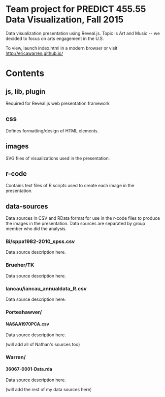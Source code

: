 # Team project for PREDICT 455.55 Data Visualization, Fall 2015
Data visualization presentation using Reveal.js. Topic is Art and Music -- we decided to focus on arts engagement in the U.S. 

To view, launch index.html in a modern browser or visit http://ericawarren.github.io/

# Contents
## js, lib, plugin
Required for Reveal.js web presentation framework

## css
Defines formatting/design of HTML elements.

## images
SVG files of visualizations used in the presentation.

## r-code
Contains text files of R scripts used to create each image in the presentation.

## data-sources
Data sources in CSV and RData format for use in the r-code files to produce the images in the presentation. Data sources are separated by group member who did the analysis.

### Bi/sppa1982-2010_spss.csv
Data source description here.

### Brueher/TK
Data source description here.

### Iancau/iancau_annualdata_R.csv
Data source description here.

### Porteshawver/
#### NASAA1970PCA.csv
Data source description here.

(will add all of Nathan's sources too)

### Warren/
#### 36067-0001-Data.rda
Data source description here.

(will add the rest of my data sources here)

